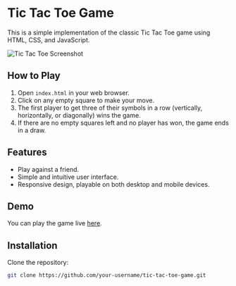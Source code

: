 # Tic Tac Toe Game

This is a simple implementation of the classic Tic Tac Toe game using HTML, CSS, and JavaScript.

![Tic Tac Toe Screenshot](screenshot.png)

## How to Play

1. Open `index.html` in your web browser.
2. Click on any empty square to make your move.
3. The first player to get three of their symbols in a row (vertically, horizontally, or diagonally) wins the game.
4. If there are no empty squares left and no player has won, the game ends in a draw.

## Features

- Play against a friend.
- Simple and intuitive user interface.
- Responsive design, playable on both desktop and mobile devices.

## Demo

You can play the game live [here](link-to-live-demo).

## Installation

Clone the repository:

```bash
git clone https://github.com/your-username/tic-tac-toe-game.git
